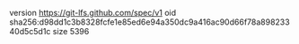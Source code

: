 version https://git-lfs.github.com/spec/v1
oid sha256:d98dd1c3b8328fcfe1e85ed6e94a350dc9a416ac90d66f78a89823340d5c5d1c
size 5396
